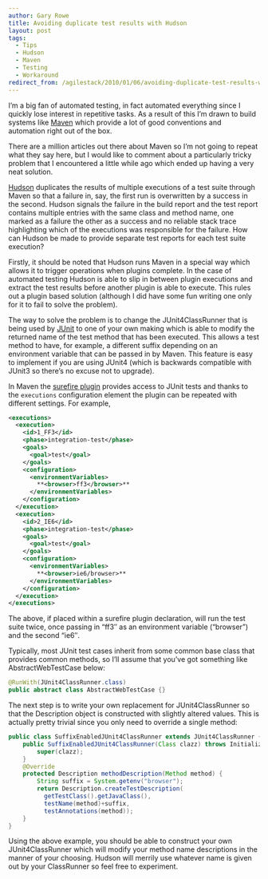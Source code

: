 ```yaml
---
author: Gary Rowe
title: Avoiding duplicate test results with Hudson
layout: post
tags:
  - Tips
  - Hudson
  - Maven
  - Testing
  - Workaround
redirect_from: /agilestack/2010/01/06/avoiding-duplicate-test-results-with-hudson/
---
```


I’m a big fan of automated testing, in fact automated everything since I quickly lose interest in repetitive tasks. As a result of this I’m drawn to build systems like [Maven][2] which provide a lot of good conventions and automation right out of the box.

There are a million articles out there about Maven so I’m not going to repeat what they say here, but I would like to comment about a particularly tricky problem that I encountered a little while ago which ended up having a very neat solution.

[Hudson][3] duplicates the results of multiple executions of a test suite through Maven so that a failure in, say, the first run is overwritten by a success in the second. Hudson signals the failure in the build report and the test report contains multiple entries with the same class and method name, one marked as a failure the other as a success and no reliable stack trace highlighting which of the executions was responsible for the failure. How can Hudson be made to provide separate test reports for each test suite execution?

Firstly, it should be noted that Hudson runs Maven in a special way which allows it to trigger operations when plugins complete. In the case of automated testing Hudson is able to slip in between plugin executions and extract the test results before another plugin is able to execute. This rules out a plugin based solution (although I did have some fun writing one only for it to fail to solve the problem).

The way to solve the problem is to change the JUnit4ClassRunner that is being used by [JUnit][4] to one of your own making which is able to modify the returned name of the test method that has been executed. This allows a test method to have, for example, a different suffix depending on an environment variable that can be passed in by Maven. This feature is easy to implement if you are using JUnit4 (which is backwards compatible with JUnit3 so there’s no excuse not to upgrade).

In Maven the [surefire plugin][5] provides access to JUnit tests and thanks to the 
`executions` configuration element the plugin can be repeated with different settings. For example,

```xml
<executions>
  <execution>
    <id>1_FF3</id>
    <phase>integration-test</phase>
    <goals>
      <goal>test</goal>
    </goals>
    <configuration>
      <environmentVariables>
        **<browser>ff3</browser>**
      </environmentVariables>
    </configuration>
  </execution>
  <execution>
    <id>2_IE6</id>
    <phase>integration-test</phase>
    <goals>
      <goal>test</goal>
    </goals>
    <configuration>
      <environmentVariables>
        **<browser>ie6/browser>**
      </environmentVariables>
    </configuration>
  </execution>
</executions>
```

The above, if placed within a surefire plugin declaration, will run the test suite twice, once passing in “ff3″ as an environment variable (“browser”) and the second “ie6″.

Typically, most JUnit test cases inherit from some common base class that provides common methods, so I’ll assume that you’ve got something like AbstractWebTestCase below:

```java
@RunWith(JUnit4ClassRunner.class)
public abstract class AbstractWebTestCase {}
```

The next step is to write your own replacement for JUnit4ClassRunner so that the Description object is constructed with slightly altered values. This is actually pretty trivial since you only need to override a single method:

```java
public class SuffixEnabledJUnit4ClassRunner extends JUnit4ClassRunner {
    public SuffixEnabledJUnit4ClassRunner(Class clazz) throws InitializationError {
        super(clazz);
    }
    @Override
    protected Description methodDescription(Method method) {
        String suffix = System.getenv("browser");
        return Description.createTestDescription(
          getTestClass().getJavaClass(),
          testName(method)+suffix,
          testAnnotations(method));
    }  
}
```

Using the above example, you should be able to construct your own JUnit4ClassRunner which will modify your method name descriptions in the manner of your choosing. Hudson will merrily use whatever name is given out by your ClassRunner so feel free to experiment.</div> </div>

 [1]: https://twitter.com/share
 [2]: http://maven.apache.org/index.html "Maven build system"
 [3]: https://hudson.dev.java.net/ "Hudson continuous integration"
 [4]: http://www.junit.org/ "JUnit home page"
 [5]: http://maven.apache.org/plugins/maven-surefire-plugin/ "Surefire plugin home"